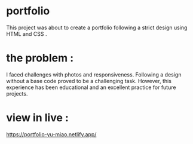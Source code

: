 
# portfolio
This project was about to create a portfolio following a strict design using HTML and CSS .

# the problem :
I faced challenges with photos and responsiveness. Following a design without a base code proved to be a challenging task. However, this experience has been educational and an excellent practice for future projects.

# view in live :
 https://portfolio-yu-miao.netlify.app/
